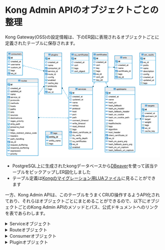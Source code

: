 # Kong Admin APIのオブジェクトごとの整理
Kong Gateway(OSS)の設定情報は、下のER図に表現されるオブジェクトごとに定義されたテーブルに保存されます。

![ER図](./kongconfig.png)

* PostgreSQL上に生成されたkongデータベースから[DBeaver](https://dbeaver.io/)を使って該当テーブルをピックアップしER図化しました
* テーブル定義は[Kongのマイグレーション用LUAファイル](https://github.com/Kong/kong/blob/master/kong/db/migrations/core/000_base.lua)に見ることができます

一方、Kong Admin APIは、このテーブルをうまくCRUD操作するようAPI化されており、それらはオブジェクトごとにまとめることができるので、以下にオブジェクトごとのKong Admin APIのメソッドとパス、公式ドキュメントへのリンクを表であらわします。

<details><summary>Serviceオブジェクト</summary><div>

|Name|Method|Path|
|:-|:-|:-|
|[1-1_list-all-services](https://docs.konghq.com/gateway/3.0.x/admin-api/#list-all-services)|GET|/services|
|[1-2_create-service](https://docs.konghq.com/gateway/3.0.x/admin-api/#create-service)|POST|/services|
|[1-3_retrieve-service](https://docs.konghq.com/gateway/3.0.x/admin-api/#retrieve-service-1)|GET|/services/{service name or id}|
|[1-4_create-or-update-service](https://docs.konghq.com/gateway/3.0.x/admin-api/#create-or-update-service)|PUT|/services/{service name or id}|
|[1-5_update-service](https://docs.konghq.com/gateway/3.0.x/admin-api/#update-service-1)|PATCH|/services/{service name or id}|
|[1-6_delete-service](https://docs.konghq.com/gateway/3.0.x/admin-api/#delete-service-1)|DELETE|/services/{service name or id}|
|[1-7_list-services-associated-to-a-specific-certificate](https://docs.konghq.com/gateway/3.0.x/admin-api/#list-services-associated-to-a-specific-certificate)|GET|/certificates/{certificate name or id}/services|
|[1-8_create-service-associated-to-a-specific-certificate](https://docs.konghq.com/gateway/3.0.x/admin-api/#create-service-associated-to-a-specific-certificate)|POST|/certificates/{certificate name or id}/services|
|[1-9_retrieve-service-associated-to-a-specific-certificate](https://docs.konghq.com/gateway/3.0.x/admin-api/#retrieve-service-associated-to-a-specific-certificate)|GET|/certificates/{certificate id}/services/{service name or id}|
|[1-10_create-or-update-service-associated-to-a-specific-certificate](https://docs.konghq.com/gateway/3.0.x/admin-api/#create-or-update-service-associated-to-a-specific-certificate)|PUT|/certificates/{certificate id}/services/{service name or id}|
|[1-11_update-service-associated-to-a-specific-certificate](https://docs.konghq.com/gateway/3.0.x/admin-api/#update-service-associated-to-a-specific-certificate)|PATCH|/certificates/{certificate id}/services/{service name or id}|
|[1-12_delete-service-associated-to-a-specific-certificate](https://docs.konghq.com/gateway/3.0.x/admin-api/#delete-service-associated-to-a-specific-certificate)|DELETE|/certificates/{certificate id}/services/{service name or id}|
|[1-13_update-service-associated-to-a-specific-route](https://docs.konghq.com/gateway/3.0.x/admin-api/#update-service-associated-to-a-specific-route)|GET|/routes/{route name or id}/service|
|[1-14_retrieve-service-associated-to-a-specific-route](https://docs.konghq.com/gateway/3.0.x/admin-api/#retrieve-service-associated-to-a-specific-route)|PUT|/routes/{route name or id}/service|
|[1-15_create-or-update-service-associated-to-a-specific-route](https://docs.konghq.com/gateway/latest/admin-api/#create-or-update-service-associated-to-a-specific-route)|PATCH|/routes/{route name or id}/service|
|[1-16_retrieve-service-associated-to-a-specific-plugin](https://docs.konghq.com/gateway/3.0.x/admin-api/#retrieve-service-associated-to-a-specific-plugin)|GET|/plugins/{plugin id}/service|
|[1-17_create-or-update-service-associated-to-a-specific-plugin](https://docs.konghq.com/gateway/3.0.x/admin-api/#create-or-update-service-associated-to-a-specific-plugin)|PUT|/plugins/{plugin id}/service|
|[1-18_update-service-associated-to-a-specific-plugin](https://docs.konghq.com/gateway/3.0.x/admin-api/#update-service-associated-to-a-specific-plugin)|PATCH|/plugins/{plugin id}/service|
</div>
</details>

<details><summary>Routeオブジェクト</summary><div>

|Name|Method|Path|
|:-|:-|:-|
|[2-1_list-all-routes](https://docs.konghq.com/gateway/3.0.x/admin-api/#list-all-routes)|GET|/routes|
|[2-2_create-route](https://docs.konghq.com/gateway/3.0.x/admin-api/#create-route)|POST|/routes|
|[2-3_retrieve-route](https://docs.konghq.com/gateway/3.0.x/admin-api/#retrieve-route-1)|GET|/routes/{route name or id}|
|[2-4_create-or-update-route](https://docs.konghq.com/gateway/3.0.x/admin-api/#create-or-update-route)|PUT|/routes/{route name or id}|
|[2-5_update-route](https://docs.konghq.com/gateway/3.0.x/admin-api/#update-route-1)|PATCH|/routes/{route name or id}|
|[2-6_delete-route](https://docs.konghq.com/gateway/3.0.x/admin-api/#delete-route-1)|DELETE|/routes/{route name or id}|
|[2-7_list-routes-associated-to-a-specific-service](https://docs.konghq.com/gateway/3.0.x/admin-api/#list-routes-associated-to-a-specific-service)|GET|/services/{service name or id}/routes|
|[2-8_create-route-associated-to-a-specific-service](https://docs.konghq.com/gateway/3.0.x/admin-api/#create-route-associated-to-a-specific-service)|POST|/services/{service name or id}/routes|
|[2-9_retrieve-route-associated-to-a-specific-service](https://docs.konghq.com/gateway/3.0.x/admin-api/#retrieve-route-associated-to-a-specific-service)|GET|/services/{service name or id}/routes/{route name or id}|
|[2-10_create-or-update-route-associated-to-a-specific-service](https://docs.konghq.com/gateway/3.0.x/admin-api/#create-or-update-route-associated-to-a-specific-service)|PUT|/services/{service name or id}/routes/{route name or id}|
|[2-11_update-route-associated-to-a-specific-service](https://docs.konghq.com/gateway/3.0.x/admin-api/#update-route-associated-to-a-specific-service)|PATCH|/services/{service name or id}/routes/{route name or id}|
|[2-12_delete-route-associated-to-a-specific-service](https://docs.konghq.com/gateway/3.0.x/admin-api/#delete-route-associated-to-a-specific-service)|DELETE|/services/{service name or id}/routes/{route name or id}|
|[2-13_retrieve-route-associated-to-a-specific-plugin](https://docs.konghq.com/gateway/3.0.x/admin-api/#retrieve-route-associated-to-a-specific-plugin)|GET|/plugins/{plugin id}/route|
|[2-14_create-or-update-route-associated-to-a-specific-plugin](https://docs.konghq.com/gateway/3.0.x/admin-api/#create-or-update-route-associated-to-a-specific-plugin)|PUT|/plugins/{plugin id}/route|
|[2-15_update-route-associated-to-a-specific-plugin](https://docs.konghq.com/gateway/3.0.x/admin-api/#update-route-associated-to-a-specific-plugin)|PATCH|/plugins/{plugin id}/route|
</div>
</details>

<details><summary>Consumerオブジェクト</summary><div>

|Name|Method|Path|
|:-|:-|:-|
|[3-1_list-all-consumers](https://docs.konghq.com/gateway/3.0.x/admin-api/#list-all-consumers)|GET|/consumers|
|[3-2_create-consumer](https://docs.konghq.com/gateway/3.0.x/admin-api/#create-consumer)|POST|/consumers|
|[3-3_retrieve-consumer](https://docs.konghq.com/gateway/3.0.x/admin-api/#retrieve-consumer-1)|GET|/consumers/{consumer username or id}|
|[3-4_create-or-update-consumer](https://docs.konghq.com/gateway/3.0.x/admin-api/#create-or-update-consumer)|PUT|/consumers/{consumer username or id}|
|[3-5_update-consumer](https://docs.konghq.com/gateway/3.0.x/admin-api/#update-consumer-1)|PATCH|/consumers/{consumer username or id}|
|[3-6_delete-consumer](https://docs.konghq.com/gateway/3.0.x/admin-api/#delete-consumer-1)|DELETE|/consumers/{consumer username or id}|
|[3-7_retrieve-consumer-associated-to-a-specific-plugin](https://docs.konghq.com/gateway/3.0.x/admin-api/#retrieve-consumer-associated-to-a-specific-plugin)|GET|/plugins/{plugin id}/consumer|
|[3-8_create-or-update-consumer-associated-to-a-specific-plugin](https://docs.konghq.com/gateway/3.0.x/admin-api/#create-or-update-consumer-associated-to-a-specific-plugin)|PUT|/plugins/{plugin id}/consumer|
|[3-9_update-consumer-associated-to-a-specific-plugin](https://docs.konghq.com/gateway/3.0.x/admin-api/#update-consumer-associated-to-a-specific-plugin)|PATCH|/plugins/{plugin id}/consumer|
</div>
</details>

<details><summary>Pluginオブジェクト</summary><div>

|Name|Method|Path|
|:-|:-|:-|
|[4-1_list-all-plugins](https://docs.konghq.com/gateway/3.0.x/admin-api/#list-all-plugins)|GET|/plugins|
|[4-2_create-plugin](https://docs.konghq.com/gateway/3.0.x/admin-api/#create-plugin)|POST|/plugins|
|[4-3_retrieve-plugin](https://docs.konghq.com/gateway/3.0.x/admin-api/#retrieve-plugin-1)|GET|/plugins/{plugin id}|
|[4-4_create-or-update-plugin](https://docs.konghq.com/gateway/3.0.x/admin-api/#create-or-update-plugin)|PUT|/plugins/{plugin id}|
|[4-5_update-plugin](https://docs.konghq.com/gateway/3.0.x/admin-api/#update-plugin-1)|PATCH|/plugins/{plugin id}|
|[4-6_delete-plugin](https://docs.konghq.com/gateway/3.0.x/admin-api/#delete-plugin-1)|DELETE|/plugins/{plugin id}|
|[4-7_list-plugins-associated-to-a-specific-service](https://docs.konghq.com/gateway/3.0.x/admin-api/#list-plugins-associated-to-a-specific-service)|GET|/services/{service name or id}/plugins|
|[4-8_create-plugin-associated-to-a-specific-service](https://docs.konghq.com/gateway/3.0.x/admin-api/#create-plugin-associated-to-a-specific-service)|POST|/services/{service name or id}/plugins|
|[4-9_retrieve-plugin-associated-to-a-specific-service](https://docs.konghq.com/gateway/3.0.x/admin-api/#retrieve-plugin-associated-to-a-specific-service)|GET|/services/{service name or id}/plugins/{plugin id}|
|[4-10_create-or-update-plugin-associated-to-a-specific-service](https://docs.konghq.com/gateway/3.0.x/admin-api/#create-or-update-plugin-associated-to-a-specific-service)|PUT|/services/{service name or id}/plugins/{plugin id}|
|[4-11_update-plugin-associated-to-a-specific-service](https://docs.konghq.com/gateway/3.0.x/admin-api/#update-plugin-associated-to-a-specific-service)|PATCH|/services/{service name or id}/plugins/{plugin id}|
|[4-12_delete-plugin-associated-to-a-specific-service](https://docs.konghq.com/gateway/3.0.x/admin-api/#delete-plugin-associated-to-a-specific-service)|DELETE|/services/{service name or id}/plugins/{plugin id}|
|[4-13_list-plugins-associated-to-a-specific-route](https://docs.konghq.com/gateway/3.0.x/admin-api/#list-plugins-associated-to-a-specific-route)|GET|/routes/{route name or id}/plugins|
|[4-14_create-plugin-associated-to-a-specific-route](https://docs.konghq.com/gateway/3.0.x/admin-api/#create-plugin-associated-to-a-specific-route)|POST|/routes/{route name or id}/plugins|
|[4-15_retrieve-plugin-associated-to-a-specific-route](https://docs.konghq.com/gateway/3.0.x/admin-api/#retrieve-plugin-associated-to-a-specific-route)|GET|/routes/{route name or id}/plugins/{plugin id}|
|[4-16_create-or-update-plugin-associated-to-a-specific-route](https://docs.konghq.com/gateway/3.0.x/admin-api/#create-or-update-plugin-associated-to-a-specific-route)|PUT|/routes/{route name or id}/plugins/{plugin id}|
|[4-17_update-plugin-associated-to-a-specific-route](https://docs.konghq.com/gateway/3.0.x/admin-api/#update-plugin-associated-to-a-specific-route)|PATCH|/routes/{route name or id}/plugins/{plugin id}|
|[4-18_delete-plugin-associated-to-a-specific-route](https://docs.konghq.com/gateway/3.0.x/admin-api/#delete-plugin-associated-to-a-specific-route)|DELETE|/routes/{route name or id}/plugins/{plugin id}|
|[4-19_list-plugins-associated-to-a-specific-consumer](https://docs.konghq.com/gateway/3.0.x/admin-api/#list-plugins-associated-to-a-specific-consumer)|GET|/consumers/{consumer name or id}/plugins|
|[4-20_create-plugin-associated-to-a-specific-consumer](https://docs.konghq.com/gateway/3.0.x/admin-api/#create-plugin-associated-to-a-specific-consumer)|POST|/consumers/{consumer name or id}/plugins|
|[4-21_retrieve-plugin-associated-to-a-specific-consumer](https://docs.konghq.com/gateway/3.0.x/admin-api/#retrieve-plugin-associated-to-a-specific-consumer)|GET|/consumers/{consumer username or id}/plugins/{plugin id}|
|[4-22_create-or-update-plugin-associated-to-a-specific-consumer](https://docs.konghq.com/gateway/3.0.x/admin-api/#create-or-update-plugin-associated-to-a-specific-consumer)|PUT|/consumers/{consumer username or id}/plugins/{plugin id}|
|[4-23_update-plugin-associated-to-a-specific-consumer](https://docs.konghq.com/gateway/3.0.x/admin-api/#update-plugin-associated-to-a-specific-consumer)|PATCH|/consumers/{consumer username or id}/plugins/{plugin id}|
|[4-24_delete-plugin-associated-to-a-specific-consumer](https://docs.konghq.com/gateway/3.0.x/admin-api/#delete-plugin-associated-to-a-specific-consumer)|DELETE|/consumers/{consumer username or id}/plugins/{plugin id}|
</div>
</details>
